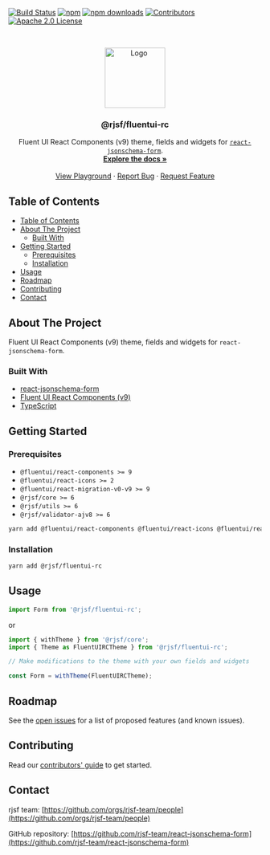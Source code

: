 [![Build Status][build-shield]][build-url]
[![npm][npm-shield]][npm-url]
[![npm downloads][npm-dl-shield]][npm-dl-url]
[![Contributors][contributors-shield]][contributors-url]
[![Apache 2.0 License][license-shield]][license-url]

<br />
<p align="center">
  <a href="https://github.com/rjsf-team/react-jsonschema-form">
    <img src="https://github.com/rjsf-team/react-jsonschema-form/blob/main/packages/fluentui-rc/logo.png?raw=true" alt="Logo" width="120" height="120">
  </a>

  <h3 align="center">@rjsf/fluentui-rc</h3>

  <p align="center">
    Fluent UI React Components (v9) theme, fields and widgets for <a href="https://github.com/rjsf-team/react-jsonschema-form/"><code>react-jsonschema-form</code></a>.
    <br />
    <a href="https://rjsf-team.github.io/react-jsonschema-form/docs/"><strong>Explore the docs »</strong></a>
    <br />
    <br />
    <a href="https://rjsf-team.github.io/react-jsonschema-form/">View Playground</a>
    ·
    <a href="https://github.com/rjsf-team/react-jsonschema-form/issues">Report Bug</a>
    ·
    <a href="https://github.com/rjsf-team/react-jsonschema-form/issues">Request Feature</a>
  </p>
</p>

<!-- TABLE OF CONTENTS -->

## Table of Contents

- [Table of Contents](#table-of-contents)
- [About The Project](#about-the-project)
  - [Built With](#built-with)
- [Getting Started](#getting-started)
  - [Prerequisites](#prerequisites)
  - [Installation](#installation)
- [Usage](#usage)
- [Roadmap](#roadmap)
- [Contributing](#contributing)
- [Contact](#contact)

<!-- ABOUT THE PROJECT -->

## About The Project

Fluent UI React Components (v9) theme, fields and widgets for `react-jsonschema-form`.

### Built With

- [react-jsonschema-form](https://github.com/rjsf-team/react-jsonschema-form/)
- [Fluent UI React Components (v9)](https://react.fluentui.dev/)
- [TypeScript](https://www.typescriptlang.org/)

<!-- GETTING STARTED -->

## Getting Started

### Prerequisites

- `@fluentui/react-components >= 9`
- `@fluentui/react-icons >= 2`
- `@fluentui/react-migration-v0-v9 >= 9`
- `@rjsf/core >= 6`
- `@rjsf/utils >= 6`
- `@rjsf/validator-ajv8 >= 6`

```bash
yarn add @fluentui/react-components @fluentui/react-icons @fluentui/react-migration-v0-v9 @rjsf/core @rjsf/utils @rjsf/validator-ajv8
```

### Installation

```bash
yarn add @rjsf/fluentui-rc
```

<!-- USAGE EXAMPLES -->

## Usage

```js
import Form from '@rjsf/fluentui-rc';
```

or

```js
import { withTheme } from '@rjsf/core';
import { Theme as FluentUIRCTheme } from '@rjsf/fluentui-rc';

// Make modifications to the theme with your own fields and widgets

const Form = withTheme(FluentUIRCTheme);
```

<!-- ROADMAP -->

## Roadmap

See the [open issues](https://github.com/rjsf-team/react-jsonschema-form/issues) for a list of proposed features (and known issues).

<!-- CONTRIBUTING -->

## Contributing

Read our [contributors' guide](https://rjsf-team.github.io/react-jsonschema-form/docs/contributing/) to get started.

<!-- CONTACT -->

## Contact

rjsf team: [https://github.com/orgs/rjsf-team/people](https://github.com/orgs/rjsf-team/people)

GitHub repository: [https://github.com/rjsf-team/react-jsonschema-form](https://github.com/rjsf-team/react-jsonschema-form)

<!-- MARKDOWN LINKS & IMAGES -->
<!-- https://www.markdownguide.org/basic-syntax/#reference-style-links -->

[build-shield]: https://github.com/rjsf-team/react-jsonschema-form/workflows/CI/badge.svg
[build-url]: https://github.com/rjsf-team/react-jsonschema-form/actions
[contributors-shield]: https://img.shields.io/github/contributors/rjsf-team/react-jsonschema-form.svg
[contributors-url]: https://github.com/rjsf-team/react-jsonschema-form/graphs/contributors
[license-shield]: https://img.shields.io/badge/license-Apache%202.0-blue.svg?style=flat-square
[license-url]: https://choosealicense.com/licenses/apache-2.0/
[npm-shield]: https://img.shields.io/npm/v/@rjsf/fluentui-rc/latest.svg?style=flat-square
[npm-url]: https://www.npmjs.com/package/@rjsf/fluentui-rc
[npm-dl-shield]: https://img.shields.io/npm/dm/@rjsf/fluentui-rc.svg?style=flat-square
[npm-dl-url]: https://www.npmjs.com/package/@rjsf/fluentui-rc
[product-screenshot]: https://github.com/rjsf-team/react-jsonschema-form/blob/main/packages/fluentui-rc/screenshot.png?raw=true
